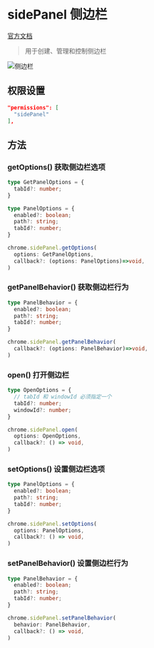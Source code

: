 
# sidePanel 侧边栏
[官方文档](https://developer.chrome.com/docs/extensions/reference/sidePanel/)

> 用于创建、管理和控制侧边栏

![侧边栏](@site/static/docs/13.Chrome篇/chrome-sidePanel.png)


## 权限设置

```json
"permissions": [
  "sidePanel"
],
```

## 方法

### getOptions() 获取侧边栏选项

```ts
type GetPanelOptions = {
  tabId?: number;
}

type PanelOptions = {
  enabled?: boolean;
  path?: string;
  tabId?: number;
}

chrome.sidePanel.getOptions(
  options: GetPanelOptions,
  callback?: (options: PanelOptions)=>void,
)
```


### getPanelBehavior() 获取侧边栏行为

```ts
type PanelBehavior = {
  enabled?: boolean;
  path?: string;
  tabId?: number;
}

chrome.sidePanel.getPanelBehavior(
  callback?: (options: PanelBehavior)=>void,
)
```

### open() 打开侧边栏

```ts
type OpenOptions = {
  // tabId 和 windowId 必须指定一个
  tabId?: number;
  windowId?: number;
}

chrome.sidePanel.open(
  options: OpenOptions,
  callback?: () => void,
)
```

### setOptions() 设置侧边栏选项

```ts
type PanelOptions = {
  enabled?: boolean;
  path?: string;
  tabId?: number;
}

chrome.sidePanel.setOptions(
  options: PanelOptions,
  callback?: () => void,
)
```


### setPanelBehavior() 设置侧边栏行为

```ts
type PanelBehavior = {
  enabled?: boolean;
  path?: string;
  tabId?: number;
}

chrome.sidePanel.setPanelBehavior(
  behavior: PanelBehavior,
  callback?: () => void,
)
```
